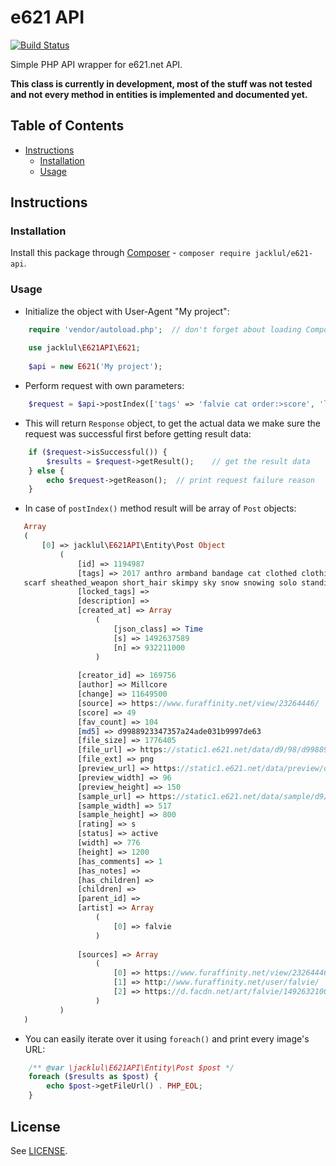 # e621 API

[![Build Status](https://travis-ci.org/jacklul/e621-api.svg?branch=master)](https://travis-ci.org/jacklul/e621-api)

Simple PHP API wrapper for e621.net API.

**This class is currently in development, most of the stuff was not tested and not every method in entities is implemented and documented yet.**

## Table of Contents
- [Instructions](#instructions)
    - [Installation](#installation)
    - [Usage](#usage)

## Instructions
### Installation

Install this package through [Composer](https://github.com/composer/composer) - `composer require jacklul/e621-api`.

### Usage

- Initialize the object with User-Agent "My project":

```php
    require 'vendor/autoload.php';  // don't forget about loading Composer's autloader
    
    use jacklul\E621API\E621;
    
    $api = new E621('My project');
```

- Perform request with own parameters:

```php
    $request = $api->postIndex(['tags' => 'falvie cat order:>score', 'limit' => 25]);
```

- This will return `Response` object, to get the actual data we make sure the request was successful first before getting result data:

```php
    if ($request->isSuccessful()) {
        $results = $request->getResult();    // get the result data
    } else {
        echo $request->getReason();  // print request failure reason
    }
```

- In case of `postIndex()` method result will be array of `Post` objects:

```php
   Array
   (
       [0] => jacklul\E621API\Entity\Post Object
           (
               [id] => 1194987
               [tags] => 2017 anthro armband bandage cat clothed clothing day digitigrade falvie feathers feline foot_wraps fur hair hi_res male mammal melee_weapon outside scabbard
   scarf sheathed_weapon short_hair skimpy sky snow snowing solo standing step_pose sword weapon white_fur white_hair wraps
               [locked_tags] =>
               [description] =>
               [created_at] => Array
                   (
                       [json_class] => Time
                       [s] => 1492637589
                       [n] => 932211000
                   )
   
               [creator_id] => 169756
               [author] => Millcore
               [change] => 11649500
               [source] => https://www.furaffinity.net/view/23264446/
               [score] => 49
               [fav_count] => 104
               [md5] => d9988923347357a24ade031b9997de63
               [file_size] => 1776405
               [file_url] => https://static1.e621.net/data/d9/98/d9988923347357a24ade031b9997de63.png
               [file_ext] => png
               [preview_url] => https://static1.e621.net/data/preview/d9/98/d9988923347357a24ade031b9997de63.jpg
               [preview_width] => 96
               [preview_height] => 150
               [sample_url] => https://static1.e621.net/data/sample/d9/98/d9988923347357a24ade031b9997de63.jpg
               [sample_width] => 517
               [sample_height] => 800
               [rating] => s
               [status] => active
               [width] => 776
               [height] => 1200
               [has_comments] => 1
               [has_notes] =>
               [has_children] =>
               [children] =>
               [parent_id] =>
               [artist] => Array
                   (
                       [0] => falvie
                   )
   
               [sources] => Array
                   (
                       [0] => https://www.furaffinity.net/view/23264446/
                       [1] => http://www.furaffinity.net/user/falvie/
                       [2] => https://d.facdn.net/art/falvie/1492632100/1492632100.falvie_kodiakonesm.png
                   )
           )
   )
```

- You can easily iterate over it using `foreach()` and print every image's URL:

```php
    /** @var \jacklul\E621API\Entity\Post $post */
    foreach ($results as $post) {
        echo $post->getFileUrl() . PHP_EOL;
    }
```

## License

See [LICENSE](LICENSE).
